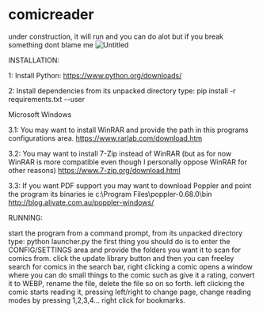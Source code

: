 # comicreader
under construction, it will run and you can do alot but if you break something dont blame me
![Untitled](https://user-images.githubusercontent.com/59517785/135051548-e75acdce-37d2-4a0d-9aff-417b7e23d26b.png)


INSTALLATION:

1: Install Python: 
https://www.python.org/downloads/

2: Install dependencies from its unpacked directory type:
pip install -r requirements.txt --user

Microsoft Windows

3.1: You may want to install WinRAR and provide the path in this programs configurations area.
https://www.rarlab.com/download.htm

3.2: You may want to install 7-Zip instead of WinRAR (but as for now WinRAR is more compatible even though I personally oppose WinRAR for other reasons)
https://www.7-zip.org/download.html

3.3: If you want PDF support you may want to download Poppler and point the program its binaries ie c:\Program Files\poppler-0.68.0\bin\
http://blog.alivate.com.au/poppler-windows/

RUNNING:

start the program from a command prompt, from its unpacked directory type: python launcher.py 
the first thing you should do is to enter the CONFIG/SETTINGS area and provide the folders you want it to scan for comics from.
click the update library button and then you can freeley search for comics in the search bar, right clicking a comic opens a window where you can do small things to the comic such as give it a rating, convert it to WEBP, rename the file, delete the file so on so forth.
left clicking the comic starts reading it, pressing left/right to change page, change reading modes by pressing 1,2,3,4... right click for bookmarks.
